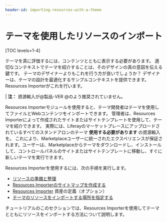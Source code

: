```yaml
---
header-id: importing-resources-with-a-theme
---
```


# テーマを使用したリソースのインポート

[TOC levels=1-4]

テーマを真に評価するには、コンテンツとともに表示する必要があります。 適切なコンテキストでテーマを紹介することは、そのデザインの真の意図を伝える鍵です。 テーマのデザイナーよりもこれを行う方が良いでしょうか？ デザイナーは、テーマの設計を最適化するサンプルコンテキストを提供できます。 Resources Importerがこれを行います。

| **注：** 資源輸入が@製品-VER @のよう推奨されていません。

Resources Importerモジュールを使用すると、テーマ開発者はテーマを使用してファイルとWebコンテンツをインポートできます。 管理者は、Resources Importerによって作成されたサイトまたはサイトテンプレートを使用して、テーマを紹介できます。 実際には、Liferayのマーケットプレースにアップロードされているすべてのスタンドアロンのテーマ **使用する必要があります** の資源輸入を。 これにより、Marketplaceユーザーに統一されたエクスペリエンスが保証されます。ユーザーは、Marketplaceからテーマをダウンロードし、インストールして、コントロールパネルのサイトまたはサイトテンプレートに移動し、すぐに新しいテーマを実行できます。

Resources Importerを使用するには、次の手順を実行します。

  - [リソースの準備と整理](/docs/7-1/tutorials/-/knowledge_base/t/preparing-and-organizing-web-content-for-the-resources-importer)
  - [Resources Importerのサイトマップを作成する](/docs/7-1/tutorials/-/knowledge_base/t/creating-a-sitemap-for-the-resources-importer)
  - [Resources Importer](/docs/7-1/tutorials/-/knowledge_base/t/defining-assets-for-the-resources-importer) 資産の定義（オプション）
  - [テーマのリソースをインポートする場所を指定する](/docs/7-1/tutorials/-/knowledge_base/t/specifying-where-to-import-your-themes-resources)

チュートリアルのこのセクションでは、Resources Importerを使用してテーマとともにリソースをインポートする方法について説明します。
